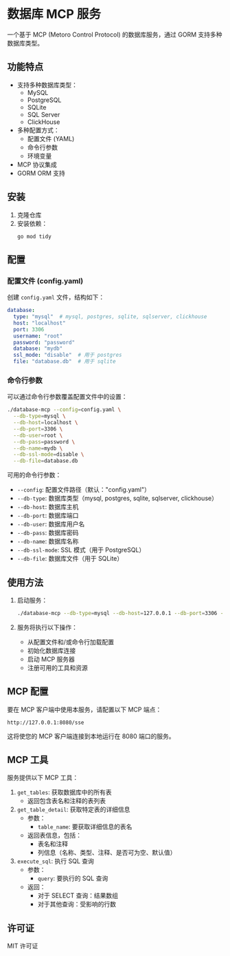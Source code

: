 # 数据库 MCP 服务

一个基于 MCP (Metoro Control Protocol) 的数据库服务，通过 GORM 支持多种数据库类型。

## 功能特点

- 支持多种数据库类型：
  - MySQL
  - PostgreSQL
  - SQLite
  - SQL Server
  - ClickHouse
- 多种配置方式：
  - 配置文件 (YAML)
  - 命令行参数
  - 环境变量
- MCP 协议集成
- GORM ORM 支持

## 安装

1. 克隆仓库
2. 安装依赖：
   ```bash
   go mod tidy
   ```

## 配置

### 配置文件 (config.yaml)

创建 `config.yaml` 文件，结构如下：

```yaml
database:
  type: "mysql"  # mysql, postgres, sqlite, sqlserver, clickhouse
  host: "localhost"
  port: 3306
  username: "root"
  password: "password"
  database: "mydb"
  ssl_mode: "disable"  # 用于 postgres
  file: "database.db"  # 用于 sqlite
```

### 命令行参数

可以通过命令行参数覆盖配置文件中的设置：

```bash
./database-mcp --config=config.yaml \
  --db-type=mysql \
  --db-host=localhost \
  --db-port=3306 \
  --db-user=root \
  --db-pass=password \
  --db-name=mydb \
  --db-ssl-mode=disable \
  --db-file=database.db
```

可用的命令行参数：
- `--config`: 配置文件路径（默认："config.yaml"）
- `--db-type`: 数据库类型（mysql, postgres, sqlite, sqlserver, clickhouse）
- `--db-host`: 数据库主机
- `--db-port`: 数据库端口
- `--db-user`: 数据库用户名
- `--db-pass`: 数据库密码
- `--db-name`: 数据库名称
- `--db-ssl-mode`: SSL 模式（用于 PostgreSQL）
- `--db-file`: 数据库文件（用于 SQLite）

## 使用方法

1. 启动服务：
   ```bash
   ./database-mcp --db-type=mysql --db-host=127.0.0.1 --db-port=3306 --db-user=dbuser --db-pass=passwd --db-name=dbname --db-ssl-mode=disable --mode=http
   ```

2. 服务将执行以下操作：
   - 从配置文件和/或命令行加载配置
   - 初始化数据库连接
   - 启动 MCP 服务器
   - 注册可用的工具和资源

## MCP 配置

要在 MCP 客户端中使用本服务，请配置以下 MCP 端点：

```
http://127.0.0.1:8080/sse
```

这将使您的 MCP 客户端连接到本地运行在 8080 端口的服务。

## MCP 工具

服务提供以下 MCP 工具：

1. `get_tables`: 获取数据库中的所有表
   - 返回包含表名和注释的表列表
2. `get_table_detail`: 获取特定表的详细信息
   - 参数：
     - `table_name`: 要获取详细信息的表名
   - 返回表信息，包括：
     - 表名和注释
     - 列信息（名称、类型、注释、是否可为空、默认值）
3. `execute_sql`: 执行 SQL 查询
   - 参数：
     - `query`: 要执行的 SQL 查询
   - 返回：
     - 对于 SELECT 查询：结果数组
     - 对于其他查询：受影响的行数

## 许可证

MIT 许可证 